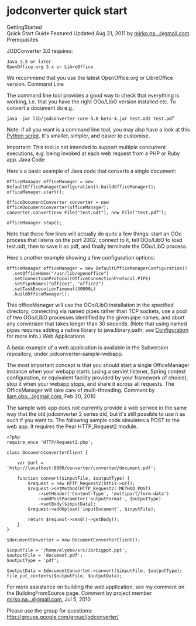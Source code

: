 # jodconverter quick start


 GettingStarted  
Quick Start Guide
Featured
Updated Aug 21, 2011 by mirko.na...@gmail.com
Prerequisites

JODConverter 3.0 requires:

    Java 1.5 or later
    OpenOffice.org 3.x or LibreOffice 

We recommend that you use the latest OpenOffice.org or LibreOffice version.
Command Line

The command line tool provides a good way to check that everything is working, i.e. that you have the right OOo/LibO version installed etc. To convert a document do e.g.:

	java -jar lib/jodconverter-core-3.0-beta-4.jar test.odt test.pdf

Note: if all you want is a command line tool, you may also have a look at this [Python script][1]. It's smaller, simpler, and easier to customise.

Important: This tool is not intended to support multiple concurrent executions, e.g. being invoked at each web request from a PHP or Ruby app.
Java Code

Here's a basic example of Java code that converts a single document:

    OfficeManager officeManager = new DefaultOfficeManagerConfiguration().buildOfficeManager();
    officeManager.start();

    OfficeDocumentConverter converter = new OfficeDocumentConverter(officeManager);
    converter.convert(new File("test.odt"), new File("test.pdf");
        
    officeManager.stop();

Note that these few lines will actually do quite a few things: start an OOo process that listens on the port 2002, connect to it, tell OOo/LibO to load test.odt, then to save it as pdf, and finally terminate the OOo/LibO process.

Here's another example showing a few configuration options:

    OfficeManager officeManager = new DefaultOfficeManagerConfiguration()
      .setOfficeHome("/usr/lib/openoffice")
      .setConnectionProtocol(OfficeConnectionProtocol.PIPE)
      .setPipeNames("office1", "office2")
      .setTaskExecutionTimeout(30000L)
      .buildOfficeManager();

This officeManager will use the OOo/LibO installation in the specified directory, connecting via named pipes rather than TCP sockets, use a pool of two OOo/LibO processes identified by the given pipe names, and abort any conversion that takes longer than 30 seconds. (Note that using named pipes requires adding a native library to java.library.path; see [Configuration][2] for more info.)
Web Applications

A basic example of a web application is available in the Subversion repository, under jodconverter-sample-webapp.

The most important concept is that you should start a single OfficeManager instance when your webapp starts (using a servlet listener, Spring context configuration, or equivalent facility provided by your framework of choice), stop it when your webapp stops, and share it across all requests. The OfficeManager will take care of multi-threading.
Comment by liam.obo...@gmail.com, Feb 20, 2010

The sample web app does not currently provide a web service in the same way that the old jodconverter 2 series did, but it's still possible to use it as such if you want to. The following sample code simulates a POST to the web app. It requires the Pear HTTP_Request2 module.

	<?php
	require_once 'HTTP/Request2.php';

	class DocumentConverterClient {

	    var $url = 'http://localhost:8080/converter/converted/document.pdf';

	    function convert($inputFile, $outputType) {
	        $request = new HTTP_Request2($this->url);
	        $request->setMethod(HTTP_Request2::METHOD_POST)
	            ->setHeader('Content-Type', 'multipart/form-data')
	            ->addPostParameter('outputFormat', $outputType)
	            ->setBody($inputData);
	        $request->addUpload('inputDocument', $inputFile);

	        return $request->send()->getBody();
	    }
	}

	$documentConverter = new DocumentConverterClient();

	$inputFile = '/home/elyobo/src/ib/bigppt.ppt';
	$outputFile = 'document.pdf';
	$outputType = 'pdf';

	$outputData = $documentConverter->convert($inputFile, $outputType);
	file_put_contents($outputFile, $outputData);

For more assistance on building the web application, see my comment on the BuildingFromSource page.
Comment by project member mirko.na...@gmail.com, Jul 5, 2010

Please use the group for questions: http://groups.google.com/group/jodconverter/



[1]: http://www.artofsolving.com/opensource/pyodconverter
[2]: https://code.google.com/p/jodconverter/wiki/Configuration